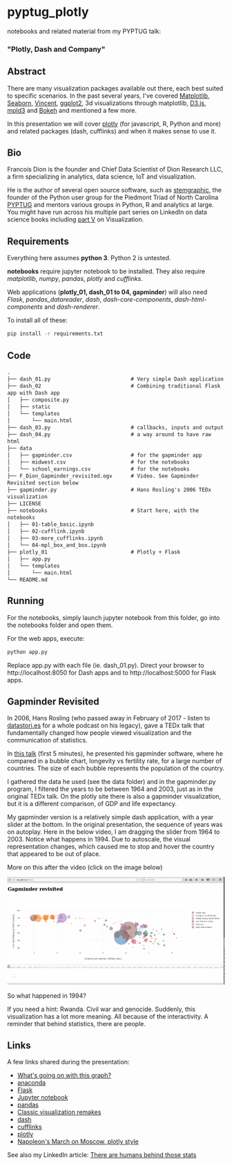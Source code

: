 # pyptug_plotly

notebooks and related material from my PYPTUG talk:

### "Plotly, Dash and Company"

## Abstract

There are many visualization packages available out there, each best suited to specific scenarios. In the past 
several years, I've covered [Matplotlib](http://matplotlib.org), [Seaborn](http://seaborn.pydata.org), 
[Vincent](https://github.com/wrobstory/vincent), [ggplot2](http://ggplot2.org), 3d visualizations through matplotlib,
[D3.js](http://D3js.org), [mpld3](https://mpld3.github.io/) and [Bokeh](https://bokeh.pydata.org/en/latest/) and
mentioned a few more. 

In this presentation we will cover [plotly](http://plot.ly) (for javascript, R, Python and more) and related packages
(dash, cufflinks) and when it makes sense to use it.


## Bio

Francois Dion is the founder and Chief Data Scientist of Dion Research LLC, a firm specializing in analytics,
data science, IoT and visualization. 

He is the author of several open source software, such as [stemgraphic](www.stemgraphic.org), the founder of the
Python user group for the Piedmont Triad of North Carolina [PYPTUG](www.pyptug.org) and mentors various groups
in Python, R and analytics at large. You might have run across his multiple part series on LinkedIn on 
data science books including [part V](https://www.linkedin.com/pulse/ex-libris-data-scientist-part-v-visualization-francois-dion) on Visualization.

## Requirements

Everything here assumes **python 3**. Python 2 is untested.

**notebooks** require jupyter notebook to be installed. They also require _matplotlib_, _numpy_, _pandas_, 
_plotly_ and _cufflinks_.

Web applications (**plotly_01, dash_01 to 04, gapminder**) will also need _Flask_, _pandas_datareader_, _dash_,
_dash-core-components_, _dash-html-components_ and _dash-renderer_.

To install all of these:
```bash
pip install -r requirements.txt
```

## Code

```
.
├── dash_01.py                          # Very simple Dash application
├── dash_02                             # Combining traditional Flask app with Dash app
│   ├── composite.py
│   ├── static
│   └── templates
│       └── main.html
├── dash_03.py                          # callbacks, inputs and output
├── dash_04.py                          # a way around to have raw html
├── data
│   ├── gapminder.csv                   # for the gapminder app
│   ├── midwest.csv                     # for the notebooks
│   └── school_earnings.csv             # for the notebooks
├── F_Dion_Gapminder_revisited.ogv      # Video. See Gapminder Revisited section below
├── gapminder.py                        # Hans Rosling's 2006 TEDx visualization
├── LICENSE
├── notebooks                           # Start here, with the notebooks
│   ├── 01-table_basic.ipynb            
│   ├── 02-cufflink.ipynb
│   ├── 03-more_cufflinks.ipynb
│   └── 04-mpl_box_and_box.ipynb
├── plotly_01                           # Plotly + Flask
│   ├── app.py
│   └── templates
│       └── main.html
└── README.md
```

## Running

For the notebooks, simply launch jupyter notebook from this folder, go into the notebooks folder and open them.

For the web apps, execute:

```bash
python app.py
```

Replace app.py with each file (ie. dash_01.py). Direct your browser to http://localhost:8050 for Dash apps
and to http://localhost:5000 for Flask apps.

## Gapminder Revisited

In 2006, Hans Rosling (who passed away in February of 2017 - listen to 
[datastori.es](http://datastori.es/92-a-tribute-to-hans-rosling/) for a whole podcast on his legacy),
gave a TEDx talk that fundamentally changed how people viewed visualization and the communication of statistics.

In [this talk](https://www.youtube.com/watch?v=hVimVzgtD6w) (first 5 minutes), he presented his gapminder software,
where he compared in a bubble chart, longevity vs fertility rate, for a large number of countries. The size of each bubble represents the population
of the country.

I gathered the data he used (see the data folder) and in the gapminder.py program, I filtered the years to be between
1964 and 2003, just as in the original TEDx talk. On the plotly site there is also a gapminder visualization, but
it is a different comparison, of GDP and life expectancy.

My gapminder version is a relatively simple dash application, with a year
slider at the bottom. In the original presentation, the sequence of years was on autoplay. Here in the below
video, I am dragging the slider from 1964 to 2003. Notice what happens in 1994. Due to autoscale, the visual
representation changes, which caused me to stop and hover the country that appeared to be out of place.

More on this after the video (click on the image below)

[![Gapminder Revisited](gapminder.png)](https://youtu.be/Fh7J6KA2NR8)

So what happened in 1994?

If you need a hint: Rwanda. Civil war and genocide. Suddenly, this visualization has a lot more meaning. All because
of the interactivity. A reminder that behind statistics, there are people.

## Links

A few links shared during the presentation:

 - [What's going on with this graph?](https://www.nytimes.com/2017/09/06/learning/announcing-a-new-monthly-feature-whats-going-on-in-this-graph.html)
 - [anaconda](http://anaconda.com)
 - [Flask](http://flask.pocoo.org/)
 - [Jupyter notebook]()
 - [pandas](http://pandas.pydata.org/)
 - [Classic visualization remakes](https://blog.plot.ly/post/120532468127/how-to-analyze-data-seven-modern-remakes-of-the)
 - [dash](http://plot/ly/dash)
 - [cufflinks](https://github.com/mwaskom/seaborn)
 - [plotly](http://plot.ly)
 - [Napoleon's March on Moscow, plotly style](https://plot.ly/~Dreamshot/393/napoleons-march-to-moscow-the-war-of-1812-map-representing-the-losses-over-time-/#plot)

See also my LinkedIn article: [There are humans behind those stats](https://www.linkedin.com/pulse/humans-behind-those-stats-francois-dion)
